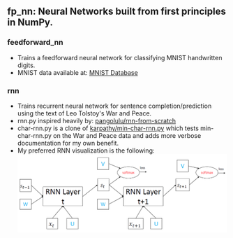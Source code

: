 ## fp_nn: Neural Networks built from first principles in NumPy.

### feedforward_nn
* Trains a feedforward neural network for classifying MNIST handwritten digits.
* MNIST data available at: [MNIST Database](http://yann.lecun.com/exdb/mnist/)

### rnn
* Trains recurrent neural network for sentence completion/prediction using the
text of Leo Tolstoy's War and Peace.
* rnn.py inspired heavily by: [pangolulu/rnn-from-scratch](https://github.com/pangolulu/rnn-from-scratch)
* char-rnn.py is a clone of [karpathy/min-char-rnn.py](https://gist.github.com/karpathy/d4dee566867f8291f086) 
which tests min-char-rnn.py on the War and Peace data and adds more verbose 
documentation for my own benefit.
* My preferred RNN visualization is the following:
![](./imgs/rnn_graph.png)

